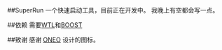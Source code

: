 ##SuperRun
一个快速启动工具，目前正在开发中。
我晚上有空都会写一点。

##依赖
需要[WTL](http://wtl.sourceforge.net/)和[BOOST](http://www.npcglib.org/~stathis/blog/precompiled-boost/)

##致谢
感谢 [ONEO](https://github.com/1217950746) 设计的图标。